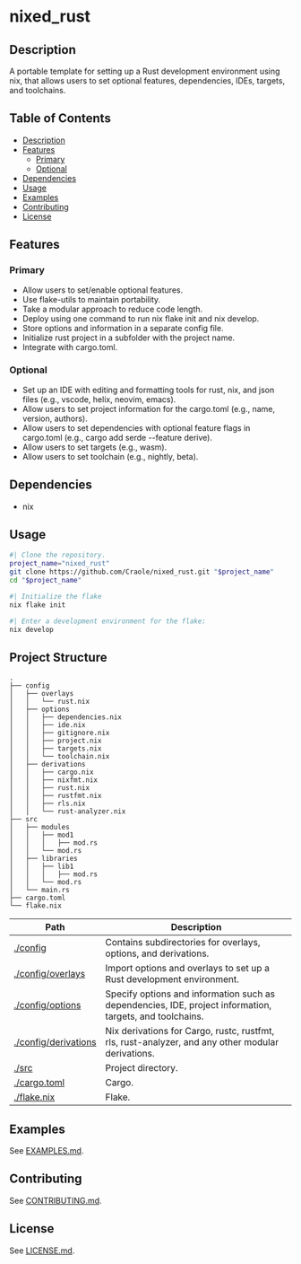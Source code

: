 # nixed_rust

## Description

A portable template for setting up a Rust development environment using nix, that allows users to set optional features, dependencies, IDEs, targets, and toolchains.

## Table of Contents

- [Description](#description)
- [Features](#features)
  - [Primary](#primary)
  - [Optional](#optional)
- [Dependencies](#dependencies)
- [Usage](#usage)
- [Examples](#examples)
- [Contributing](#contributing)
- [License](#license)

## Features

### Primary

- Allow users to set/enable optional features.
- Use flake-utils to maintain portability.
- Take a modular approach to reduce code length.
- Deploy using one command to run nix flake init and nix develop.
- Store options and information in a separate config file.
- Initialize rust project in a subfolder with the project name.
- Integrate with cargo.toml.

### Optional

- Set up an IDE with editing and formatting tools for rust, nix, and json files (e.g., vscode, helix, neovim, emacs).
- Allow users to set project information for the cargo.toml (e.g., name, version, authors).
- Allow users to set dependencies with optional feature flags in cargo.toml (e.g., cargo add serde --feature derive).
- Allow users to set targets (e.g., wasm).
- Allow users to set toolchain (e.g., nightly, beta).

## Dependencies

- nix

## Usage

```sh
#| Clone the repository.
project_name="nixed_rust"
git clone https://github.com/Craole/nixed_rust.git "$project_name"
cd "$project_name"

#| Initialize the flake
nix flake init

#| Enter a development environment for the flake:
nix develop
```

## Project Structure

```fd | as-tree
.
├── config
│   ├── overlays
│   │   └── rust.nix
│   ├── options
│   │   ├── dependencies.nix
│   │   ├── ide.nix
│   │   ├── gitignore.nix
│   │   ├── project.nix
│   │   ├── targets.nix
│   │   └── toolchain.nix
│   ├── derivations
│   │   ├── cargo.nix
│   │   ├── nixfmt.nix
│   │   ├── rust.nix
│   │   ├── rustfmt.nix
│   │   ├── rls.nix
│   │   └── rust-analyzer.nix
├── src
│   ├── modules
│   │   ├── mod1
│   │   │   ├── mod.rs
│   │   └── mod.rs
│   ├── libraries
│   │   ├── lib1
│   │   │   ├── mod.rs
│   │   └── mod.rs
│   └── main.rs
├── cargo.toml
└── flake.nix
```

|Path|Description|
|---|---|
|[./config](https://github.com/Craole/nixed_rust/tree/master/config)| Contains subdirectories for overlays, options, and derivations.|
|[./config/overlays](https://github.com/Craole/nixed_rust/tree/master/config/overlays)| Import options and overlays to set up a Rust development environment.
|[./config/options](https://github.com/Craole/nixed_rust/tree/master/config/options)| Specify options and information such as dependencies, IDE, project information, targets, and toolchains.
|[./config/derivations](https://github.com/Craole/nixed_rust/tree/master/config/derivations)| Nix derivations for Cargo, rustc, rustfmt, rls, rust-analyzer, and any other modular derivations.
|[./src](https://github.com/Craole/nixed_rust/tree/master/src)| Project directory.
|[./cargo.toml](https://github.com/Craole/nixed_rust/tree/master/cargo.toml)| Cargo.
|[./flake.nix](https://github.com/Craole/nixed_rust/tree/master/flake.nix)| Flake.

## Examples

See [EXAMPLES.md][def].

## Contributing

See [CONTRIBUTING.md](CONTRIBUTING.md).

## License

See [LICENSE.md](LICENSE.md).


[def]: EXAMPLES.md
